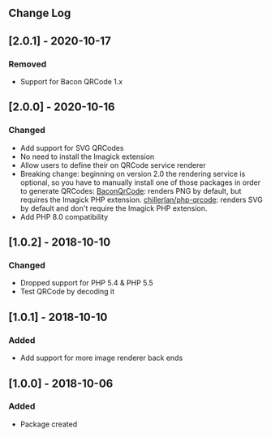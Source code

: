 ## Change Log

## [2.0.1] - 2020-10-17

### Removed

- Support for Bacon QRCode 1.x

## [2.0.0] - 2020-10-16

### Changed

- Add support for SVG QRCodes
- No need to install the Imagick extension
- Allow users to define their on QRCode service renderer
- Breaking change: beginning on version 2.0 the rendering service is optional, so you have to manually install one of those packages in order to generate QRCodes: [BaconQrCode](https://github.com/Bacon/BaconQrCode): renders PNG by default, but requires the Imagick PHP extension. [chillerlan/php-qrcode](https://github.com/chillerlan/php-qrcode): renders SVG by default and don't require the Imagick PHP extension.
- Add PHP 8.0 compatibility

## [1.0.2] - 2018-10-10

### Changed

- Dropped support for PHP 5.4 & PHP 5.5
- Test QRCode by decoding it

## [1.0.1] - 2018-10-10

### Added

- Add support for more image renderer back ends

## [1.0.0] - 2018-10-06

### Added

- Package created
